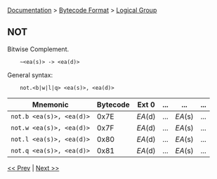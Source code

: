 [Documentation](../../README.md) > [Bytecode Format](../README.md) > [Logical Group](../InstructionsLogical.md)

## NOT

Bitwise Complement.

        ~<ea(s)> -> <ea(d)>

General syntax:

        not.<b|w|l|q> <ea(s)>, <ea(d)>

| Mnemonic | Bytecode | Ext 0 | ... | ... | ... |
| - | - | - | - | - | - |
| `not.b <ea(s)>, <ea(d)>` | 0x7E | *EA*(d) | ... | *EA*(s) | ... |
| `not.w <ea(s)>, <ea(d)>` | 0x7F | *EA*(d) | ... | *EA*(s) | ... |
| `not.l <ea(s)>, <ea(d)>` | 0x80 | *EA*(d) | ... | *EA*(s) | ... |
| `not.q <ea(s)>, <ea(d)>` | 0x81 | *EA*(d) | ... | *EA*(s) | ... |

[<< Prev](./l_03.md) | [Next >>](./l_05.md)
